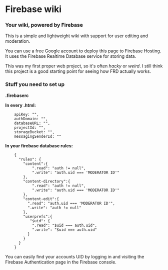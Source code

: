 # Firebase wiki

### Your wiki, powered by Firebase

This is a simple and lightweight wiki with support for user editing and moderation.

You can use a free Google account to deploy this page to Firebase Hosting. It uses the Firebase Realtime Database service for storing data.

This was my first proper web project, so it's often *hacky* or *weird*. I still think this project is a good starting point for seeing how FRD actually works.  


### Stuff you need to set up

**.firebaserc**

**In every .html:**
        
        apiKey: "",
        authDomain: "",
        databaseURL: "",
        projectId: "",
        storageBucket: "",
        messagingSenderId: ""

**In your firebase database rules:**

        {
          "rules": {
            "content":{
                ".read": "auth != null",
                ".write": "auth.uid === 'MODERATOR ID'"
            },
            "content-directory":{
                ".read": "auth != null",
                ".write": "auth.uid === 'MODERATOR ID'"
            },
            "content-edit":{
              ".read": "auth.uid === 'MODERATOR ID'",
              ".write": "auth != null"
            },
            "userprefs":{
               "$uid": {
                ".read": "$uid === auth.uid",
                ".write": "$uid === auth.uid"
              }
            }
          }
        }

You can easily find your accounts UID by logging in and visiting the Firebase Authentication page in the Firebase console.
